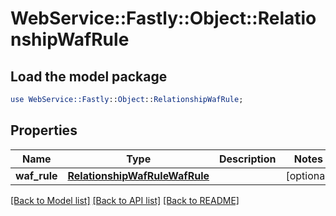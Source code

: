 # WebService::Fastly::Object::RelationshipWafRule

## Load the model package
```perl
use WebService::Fastly::Object::RelationshipWafRule;
```

## Properties
Name | Type | Description | Notes
------------ | ------------- | ------------- | -------------
**waf_rule** | [**RelationshipWafRuleWafRule**](RelationshipWafRuleWafRule.md) |  | [optional] 

[[Back to Model list]](../README.md#documentation-for-models) [[Back to API list]](../README.md#documentation-for-api-endpoints) [[Back to README]](../README.md)



